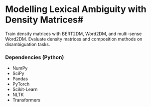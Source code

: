 # Modelling Lexical Ambiguity with Density Matrices#

Train density matrices with BERT2DM, Word2DM, and multi-sense Word2DM. Evaluate density matrices and composition methods on disambiguation tasks.

### Dependencies (Python) ###

* NumPy
* SciPy
* Pandas
* PyTorch
* Scikit-Learn
* NLTK
* Transformers
